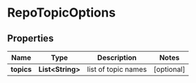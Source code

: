 # RepoTopicOptions

## Properties
Name | Type | Description | Notes
------------ | ------------- | ------------- | -------------
**topics** | **List&lt;String&gt;** | list of topic names |  [optional]

